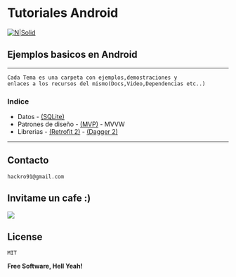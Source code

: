 
# Tutoriales Android

[![N|Solid](https://cfcdnpull-creativefreedoml.netdna-ssl.com/wp-content/uploads/2013/03/00-android-4-0_icons.png)](https://github.com/TutorialesHackro/AndroidTutorials)


Ejemplos basicos  en Android
----

----

    Cada Tema es una carpeta con ejemplos,demostraciones y
    enlaces a los recursos del mismo(Docs,Video,Dependencias etc..)

### Indice
  -  Datos
    -  [(SQLite)](https://github.com/TutorialesHackro/AndroidTutorials/tree/master/%23AndroidTutorials_SQLITE/SQLITE1)
  -   Patrones de diseño
    -  [(MVP)](https://github.com/TutorialesHackro/AndroidTutorials/tree/master/%23AndroidTutorials_MVP)
    -  MVVW
  -   Librerias
    -   [(Retrofit 2)](https://github.com/TutorialesHackro/AndroidTutorials/tree/master/%23AndroidTutorials_Retrofit)
    - [(Dagger 2)](https://github.com/TutorialesHackro/AndroidTutorials/tree/master/%23AndroidTutorials_Dagger2)

----


## Contacto ##
    hackro91@gmail.com

## Invitame un cafe :)
[![](https://www.paypalobjects.com/en_US/i/btn/btn_donateCC_LG.gif)](https://www.paypal.com/cgi-bin/webscr?cmd=_s-xclick&hosted_button_id=8Z684VNGVFSJA)

License
----
    MIT

**Free Software, Hell Yeah!**
